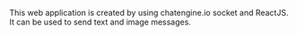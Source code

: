 This web application is created by using chatengine.io socket and ReactJS. It can be used to send text and image messages.
